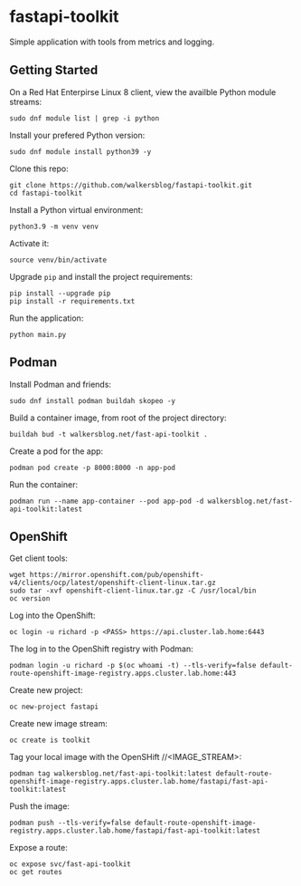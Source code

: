 # fastapi-toolkit
Simple application with tools from metrics and logging.

## Getting Started

On a Red Hat Enterpirse Linux 8 client, view the availble Python module streams:

```
sudo dnf module list | grep -i python
```

Install your prefered Python version:

```
sudo dnf module install python39 -y
```

Clone this repo:

```
git clone https://github.com/walkersblog/fastapi-toolkit.git
cd fastapi-toolkit
```

Install a Python virtual environment:

```
python3.9 -m venv venv
```

Activate it:

```
source venv/bin/activate
```

Upgrade `pip` and install the project requirements:

```
pip install --upgrade pip
pip install -r requirements.txt
```

Run the application:

```
python main.py
```

## Podman

Install Podman and friends:

```
sudo dnf install podman buildah skopeo -y
```

Build a container image, from root of the project directory:

```
buildah bud -t walkersblog.net/fast-api-toolkit .
```

Create a pod for the app:

```
podman pod create -p 8000:8000 -n app-pod
```

Run the container:

```
podman run --name app-container --pod app-pod -d walkersblog.net/fast-api-toolkit:latest
```

## OpenShift

Get client tools:

```
wget https://mirror.openshift.com/pub/openshift-v4/clients/ocp/latest/openshift-client-linux.tar.gz
sudo tar -xvf openshift-client-linux.tar.gz -C /usr/local/bin
oc version
```

Log into the OpenShift:

```
oc login -u richard -p <PASS> https://api.cluster.lab.home:6443
```

The log in to the OpenShift registry with Podman:

```
podman login -u richard -p $(oc whoami -t) --tls-verify=false default-route-openshift-image-registry.apps.cluster.lab.home:443
```

Create new project:

```
oc new-project fastapi
```

Create new image stream:

```
oc create is toolkit
```

Tag your local image with the OpenSHift <REGISTRY>/<PROJECT>/<IMAGE_STREAM>:<VERSION>

```
podman tag walkersblog.net/fast-api-toolkit:latest default-route-openshift-image-registry.apps.cluster.lab.home/fastapi/fast-api-toolkit:latest
```

Push the image:

```
podman push --tls-verify=false default-route-openshift-image-registry.apps.cluster.lab.home/fastapi/fast-api-toolkit:latest
```

Expose a route:

```
oc expose svc/fast-api-toolkit
oc get routes
```  



